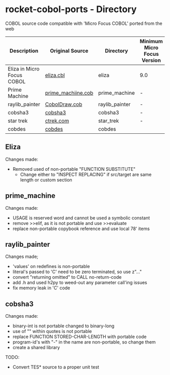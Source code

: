 # rocket-cobol-ports - Directory
COBOL source code compatible with 'Micro Focus COBOL' ported from the web

| Description                | Original Source                                                                                                        | Directory      | Minimum Micro Focus Version |
| -------------------------- | ---------------------------------------------------------------------------------------------------------------------- | -------------- | --------------------------- |
| Eliza in Micro Focus COBOL | [eliza.cbl](https://github.com/OCamlPro/gnucobol-contrib/blob/master/samples/eliza/eliza.cbl)                          | eliza          | 9.0                         |
| Prime Machine              | [prime_machiine.cob](https://github.com/OCamlPro/gnucobol-contrib/blob/master/samples/prime_machine/prime_machine.cob) | prime_machine  | -                           |
| raylib_painter             | [CobolDraw.cob](https://github.com/OCamlPro/gnucobol-contrib/blob/master/samples/raylib_painter/CobolDraw.cob)         | raylib_painter | -                           |
| cobsha3                    | [cobsha3](https://github.com/OCamlPro/gnucobol-contrib/tree/master/samples/cobsha3)                                    | cobsha3        | -                           |
| star trek                  | [ctrek.com](https://github.com/OCamlPro/gnucobol-contrib/blob/master/samples/games/star_trek/ctrek.cob)                | star_trek      | -                           |
| cobdes                     | [cobdes](https://github.com/OCamlPro/gnucobol-contrib/tree/master/samples/cobdes)                                      | cobdes         |                             |

## Eliza

Changes made:
 - Removed used of non-portable "FUNCTION SUBSTITUTE"
   - Change either to "INSPECT REPLACING" if src/target are same length or custom section

## prime_machine

Changes made:

 - USAGE is reserved word and cannot be used a symbolic constant
 - remove >>elif, as it is not portable and use >>evaluate
 - replace non-portable copybook reference and use local 78' items

## raylib_painter

Changes made;
  
  - 'values' on redefines is non-portable
  - literal's passed to 'C' need to be zero terminated, so use z"..."
  - convert "returning omitted" to CALL no-return-code
  - add .h and used h2py to weed-out any parameter call'ing issues
  - fix memory leak in 'C' code

## cobsha3

Changes made:

 - binary-int is not portable changed to binary-long
 - use of "" within quotes is not portable
 - replace FUNCTION STORED-CHAR-LENGTH with portable code
 - program-id's with "-" in the name are non-portable, so change them
 - create a shared library

TODO:
 - Convert TES* source to a proper unit test